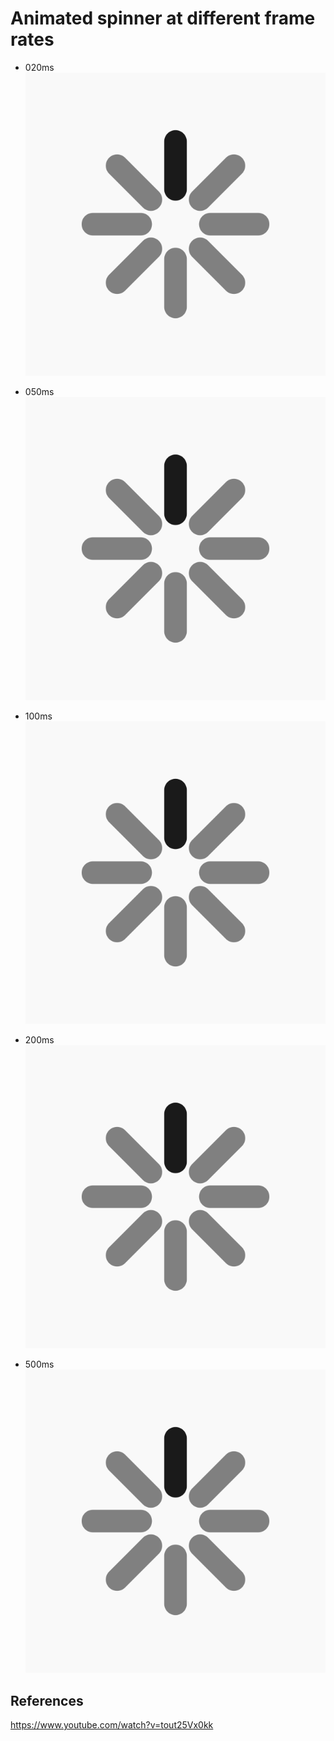 # Animated spinner at different frame rates

* 020ms  
![fig](spinner_animated_020ms.gif)

* 050ms  
![fig](spinner_animated_050ms.gif)

* 100ms
![fig](spinner_animated_100ms.gif)

* 200ms
![fig](spinner_animated_200ms.gif)

* 500ms
![fig](spinner_animated_050ms.gif)


## References
https://www.youtube.com/watch?v=tout25Vx0kk
